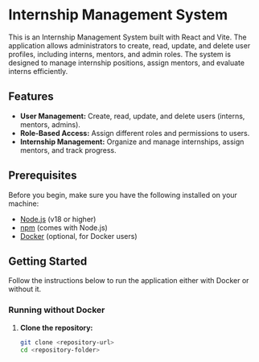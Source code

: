 # Internship Management System

This is an Internship Management System built with React and Vite. The application allows administrators to create, read, update, and delete user profiles, including interns, mentors, and admin roles. The system is designed to manage internship positions, assign mentors, and evaluate interns efficiently.

## Features

- **User Management:** Create, read, update, and delete users (interns, mentors, admins).
- **Role-Based Access:** Assign different roles and permissions to users.
- **Internship Management:** Organize and manage internships, assign mentors, and track progress.

## Prerequisites

Before you begin, make sure you have the following installed on your machine:

- [Node.js](https://nodejs.org/) (v18 or higher)
- [npm](https://www.npmjs.com/) (comes with Node.js)
- [Docker](https://www.docker.com/get-started) (optional, for Docker users)

## Getting Started

Follow the instructions below to run the application either with Docker or without it.

### Running without Docker

1. **Clone the repository:**

   ```bash
   git clone <repository-url>
   cd <repository-folder>
